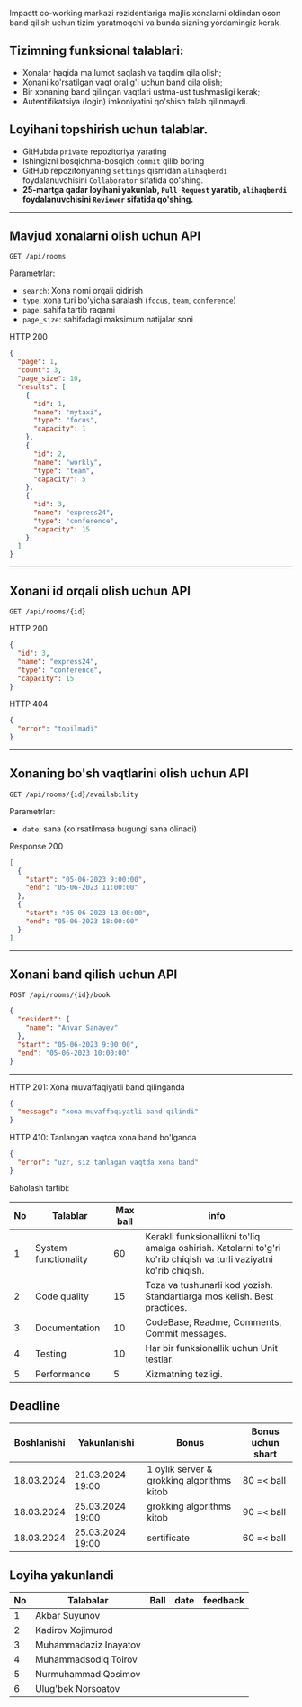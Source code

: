 Impactt co-working markazi rezidentlariga majlis xonalarni oldindan oson band qilish uchun tizim yaratmoqchi va bunda sizning yordamingiz kerak.

## Tizimning funksional talablari:

- Xonalar haqida ma'lumot saqlash va taqdim qila olish;
- Xonani ko'rsatilgan vaqt oralig'i uchun band qila olish;
- Bir xonaning band qilingan vaqtlari ustma-ust tushmasligi kerak;
- Autentifikatsiya (login) imkoniyatini qo'shish talab qilinmaydi.

## Loyihani topshirish uchun talablar.

- GitHubda `private` repozitoriya yarating
- Ishingizni bosqichma-bosqich `commit` qilib boring
- GitHub repozitoriyaning `settings` qismidan `alihaqberdi` foydalanuvchisini `Collaborator` sifatida qo'shing.
- **25-martga qadar loyihani yakunlab, `Pull Request` yaratib, `alihaqberdi` foydalanuvchisini `Reviewer` sifatida qo'shing.**

---

## Mavjud xonalarni olish uchun API

```
GET /api/rooms
```

Parametrlar:

- `search`: Xona nomi orqali qidirish
- `type`: xona turi bo'yicha saralash (`focus`, `team`, `conference`)
- `page`: sahifa tartib raqami
- `page_size`: sahifadagi maksimum natijalar soni

HTTP 200

```json
{
  "page": 1,
  "count": 3,
  "page_size": 10,
  "results": [
    {
      "id": 1,
      "name": "mytaxi",
      "type": "focus",
      "capacity": 1
    },
    {
      "id": 2,
      "name": "workly",
      "type": "team",
      "capacity": 5
    },
    {
      "id": 3,
      "name": "express24",
      "type": "conference",
      "capacity": 15
    }
  ]
}
```

---

## Xonani id orqali olish uchun API

```
GET /api/rooms/{id}
```

HTTP 200

```json
{
  "id": 3,
  "name": "express24",
  "type": "conference",
  "capacity": 15
}
```

HTTP 404

```json
{
  "error": "topilmadi"
}
```

---

## Xonaning bo'sh vaqtlarini olish uchun API

```
GET /api/rooms/{id}/availability
```

Parametrlar:

- `date`: sana (ko'rsatilmasa bugungi sana olinadi)

Response 200

```json
[
  {
    "start": "05-06-2023 9:00:00",
    "end": "05-06-2023 11:00:00"
  },
  {
    "start": "05-06-2023 13:00:00",
    "end": "05-06-2023 18:00:00"
  }
]
```

---

## Xonani band qilish uchun API

```
POST /api/rooms/{id}/book
```

```json
{
  "resident": {
    "name": "Anvar Sanayev"
  },
  "start": "05-06-2023 9:00:00",
  "end": "05-06-2023 10:00:00"
}
```

---

HTTP 201: Xona muvaffaqiyatli band qilinganda

```json
{
  "message": "xona muvaffaqiyatli band qilindi"
}
```

HTTP 410: Tanlangan vaqtda xona band bo'lganda

```json
{
  "error": "uzr, siz tanlagan vaqtda xona band"
}
```
Baholash tartibi:


| No | Talablar | Max ball | info                                                                                                                |
|---|----------|-----|---------------------------------------------------------------------------------------------------------------------|
| 1 | System functionality | 60  | Kerakli funksionallikni to'liq amalga oshirish. Xatolarni to'g'ri ko'rib chiqish va turli vaziyatni ko'rib chiqish. |
| 2 | Code quality | 15  | Toza va tushunarli kod yozish. Standartlarga mos kelish. Best practices.                                           |
| 3 | Documentation | 10  | CodeBase, Readme, Comments, Commit messages.                                                                         |
| 4 | Testing | 10  | Har bir funksionallik uchun Unit testlar.                                                                            |
| 5 | Performance | 5  | Xizmatning tezligi.                                                                                                  |



## Deadline

| Boshlanishi  | Yakunlanishi | Bonus | Bonus uchun shart |
|--------------|--------------|-------|-------------------|
| 18.03.2024   | 21.03.2024 19:00 | 1 oylik server & grokking algorithms kitob | 80 =< ball |
| 18.03.2024   | 25.03.2024 19:00 | grokking algorithms kitob | 90 =< ball |  
| 18.03.2024   | 25.03.2024 19:00 | sertificate | 60 =< ball |


## Loyiha yakunlandi

| No | Talabalar | Ball | date | feedback
|---|----------|-----|------|------|
| 1 | Akbar Suyunov | |
| 2 | Kadirov Xojimurod | |
| 3 | Muhammadaziz Inayatov | |
| 4 | Muhammadsodiq Toirov | |
| 5 | Nurmuhammad Qosimov | |
| 6 | Ulug'bek Norsoatov | |










